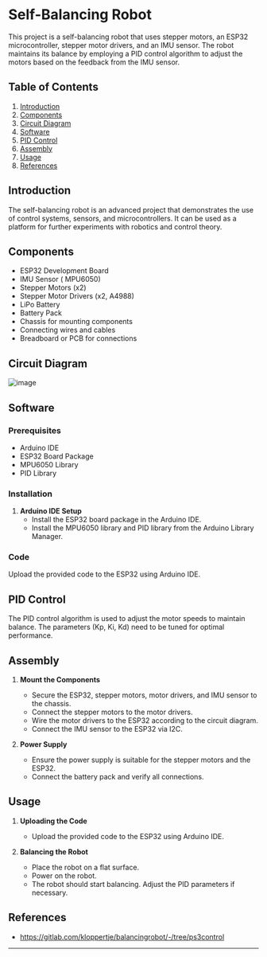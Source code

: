 # Self-Balancing Robot

This project is a self-balancing robot that uses stepper motors, an ESP32 microcontroller, stepper motor drivers, and an IMU sensor. The robot maintains its balance by employing a PID control algorithm to adjust the motors based on the feedback from the IMU sensor.

## Table of Contents
1. [Introduction](#introduction)
2. [Components](#components)
3. [Circuit Diagram](#circuit-diagram)
4. [Software](#software)
5. [PID Control](#pid-control)
6. [Assembly](#assembly)
7. [Usage](#usage)
8. [References](#References)

## Introduction
The self-balancing robot is an advanced project that demonstrates the use of control systems, sensors, and microcontrollers. It can be used as a platform for further experiments with robotics and control theory.

## Components
- ESP32 Development Board
- IMU Sensor ( MPU6050)
- Stepper Motors (x2)
- Stepper Motor Drivers (x2, A4988)
- LiPo Battery
- Battery Pack
- Chassis for mounting components
- Connecting wires and cables
- Breadboard or PCB for connections

## Circuit Diagram
![image](https://github.com/user-attachments/assets/cd28a150-c388-4e82-ad8a-3c7823c4e201)

## Software
### Prerequisites
- Arduino IDE
- ESP32 Board Package
- MPU6050 Library
- PID Library

### Installation
1. **Arduino IDE Setup**
   - Install the ESP32 board package in the Arduino IDE.
   - Install the MPU6050 library and PID library from the Arduino Library Manager.

### Code
Upload the provided code to the ESP32 using Arduino IDE.

## PID Control
The PID control algorithm is used to adjust the motor speeds to maintain balance. The parameters (Kp, Ki, Kd) need to be tuned for optimal performance.

## Assembly
1. **Mount the Components**
   - Secure the ESP32, stepper motors, motor drivers, and IMU sensor to the chassis.
   - Connect the stepper motors to the motor drivers.
   - Wire the motor drivers to the ESP32 according to the circuit diagram.
   - Connect the IMU sensor to the ESP32 via I2C.

2. **Power Supply**
   - Ensure the power supply is suitable for the stepper motors and the ESP32.
   - Connect the battery pack and verify all connections.

## Usage
1. **Uploading the Code**
   - Upload the provided code to the ESP32 using Arduino IDE.
   
2. **Balancing the Robot**
   - Place the robot on a flat surface.
   - Power on the robot.
   - The robot should start balancing. Adjust the PID parameters if necessary.

## References
- https://gitlab.com/kloppertje/balancingrobot/-/tree/ps3control

---
